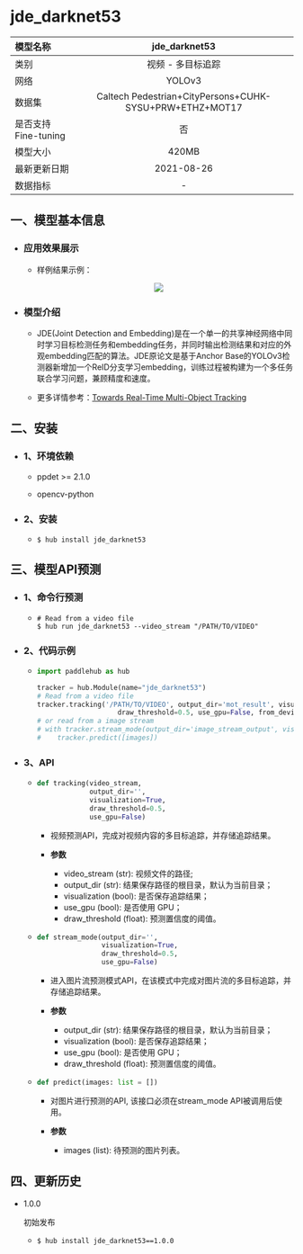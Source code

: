 # jde_darknet53

|模型名称|jde_darknet53|
| :--- | :---: |
|类别|视频 - 多目标追踪|
|网络|YOLOv3|
|数据集|Caltech Pedestrian+CityPersons+CUHK-SYSU+PRW+ETHZ+MOT17|
|是否支持Fine-tuning|否|
|模型大小|420MB|
|最新更新日期|2021-08-26|
|数据指标|-|


## 一、模型基本信息

- ### 应用效果展示
  - 样例结果示例：
  <p align="center">
  <img src="https://user-images.githubusercontent.com/22424850/131989578-ec06e18f-e122-40b0-84d2-8772fd35391a.gif"  hspace='10'/> <br />
  </p>

- ### 模型介绍

  - JDE(Joint Detection and Embedding)是在一个单一的共享神经网络中同时学习目标检测任务和embedding任务，并同时输出检测结果和对应的外观embedding匹配的算法。JDE原论文是基于Anchor Base的YOLOv3检测器新增加一个ReID分支学习embedding，训练过程被构建为一个多任务联合学习问题，兼顾精度和速度。

  - 更多详情参考：[Towards Real-Time Multi-Object Tracking](https://arxiv.org/abs/1909.12605)



## 二、安装

- ### 1、环境依赖  

  - ppdet >= 2.1.0

  - opencv-python

- ### 2、安装

  - ```shell
    $ hub install jde_darknet53
    ```

## 三、模型API预测

- ### 1、命令行预测

  - ```shell
    # Read from a video file
    $ hub run jde_darknet53 --video_stream "/PATH/TO/VIDEO"
    ```


- ### 2、代码示例

  - ```python
    import paddlehub as hub

    tracker = hub.Module(name="jde_darknet53")
    # Read from a video file
    tracker.tracking('/PATH/TO/VIDEO', output_dir='mot_result', visualization=True,
                        draw_threshold=0.5, use_gpu=False, from_device=False)
    # or read from a image stream
    # with tracker.stream_mode(output_dir='image_stream_output', visualization=True, draw_threshold=0.5, use_gpu=True):
    #    tracker.predict([images])
    ```

- ### 3、API

  - ```python
    def tracking(video_stream,
                 output_dir='',
                 visualization=True,
                 draw_threshold=0.5,
                 use_gpu=False)
    ```
    - 视频预测API，完成对视频内容的多目标追踪，并存储追踪结果。

    - **参数**

      - video_stream (str): 视频文件的路径; <br/>
      - output_dir (str): 结果保存路径的根目录，默认为当前目录； <br/>
      - visualization (bool): 是否保存追踪结果；<br/>
      - use\_gpu (bool): 是否使用 GPU；<br/>
      - draw\_threshold (float): 预测置信度的阈值。

  - ```python
    def stream_mode(output_dir='',
                    visualization=True,
                    draw_threshold=0.5,
                    use_gpu=False)
    ```
    - 进入图片流预测模式API，在该模式中完成对图片流的多目标追踪，并存储追踪结果。

    - **参数**

      - output_dir (str): 结果保存路径的根目录，默认为当前目录； <br/>
      - visualization (bool): 是否保存追踪结果；<br/>
      - use\_gpu (bool): 是否使用 GPU；<br/>
      - draw\_threshold (float): 预测置信度的阈值。

  - ```python
    def predict(images: list = [])
    ```
    - 对图片进行预测的API, 该接口必须在stream_mode API被调用后使用。

    - **参数**

      - images (list): 待预测的图片列表。



## 四、更新历史

* 1.0.0

  初始发布

  - ```shell
    $ hub install jde_darknet53==1.0.0
    ```
